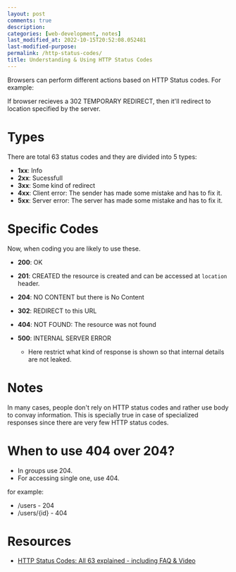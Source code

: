 ```yaml
---
layout: post
comments: true
description: 
categories: [web-development, notes]
last_modified_at: 2022-10-15T20:52:08.052481
last-modified-purpose:
permalink: /http-status-codes/
title: Understanding & Using HTTP Status Codes
---
```


Browsers can perform different actions based on HTTP Status codes. For example:

If browser recieves a 302 TEMPORARY REDIRECT, then it'll redirect to location specified by the server.

# Types

There are total 63 status codes and they are divided into 5 types:

- **1xx**: Info
- **2xx**: Sucessfull
- **3xx**: Some kind of redirect
- **4xx**: Client error: The sender has made some mistake and has to fix it.
- **5xx**: Server error: The server has made some mistake and has to fix it.

# Specific Codes

Now, when coding you are likely to use these.

- **200**: OK
- **201**: CREATED the resource is created and can be accessed at `location` header.
- **204**: NO CONTENT but there is No Content

- **302**: REDIRECT to this URL

- **404**: NOT FOUND: The resource was not found

- **500**: INTERNAL SERVER ERROR
    - Here restrict what kind of response is shown so that internal details are not leaked.

# Notes

In many cases, people don't rely on HTTP status codes and rather use body to convay information. This is specially true in case of specialized responses since there are very few HTTP status codes.

# When to use 404 over 204?

- In groups use 204.
- For accessing single one, use 404.

for example:

- /users - 204
- /users/{id} - 404

# Resources

- [HTTP Status Codes: All 63 explained - including FAQ & Video](https://umbraco.com/knowledge-base/http-status-codes/)